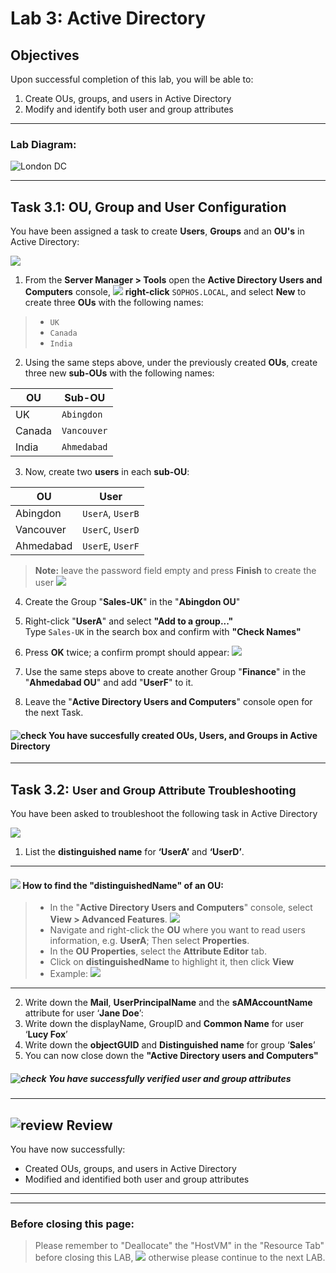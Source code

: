 # **Lab 3: Active Directory**

## Objectives
Upon successful completion of this lab, you will be able to: 
1.	Create OUs, groups, and users in Active Directory 
2.	Modify and identify both user and group attributes 

***

### Lab Diagram:
![London DC](JPG/London%20DC%202.png)

***

## **Task 3.1:** OU, Group and User Configuration 

You have been assigned a task to create **Users**, **Groups** and an **OU's** in Active Directory: 
  
![](JPG/London%20DC%204.png)
1. From the **Server Manager > Tools** open the **Active Directory Users and Computers** console, 
![](JPG/Active%20directory%20Users%20and%20Groups.png)
**right-click** `SOPHOS.LOCAL`, and select **New** to create three **OUs** with the following names: 
>* `UK` 
>* `Canada`
>* `India` 


2. Using the same steps above, under the previously created **OUs**, create three new **sub-OUs** with the following names:
  
| OU | Sub-OU   |
|----|----------|
| UK | `Abingdon` |
|Canada| `Vancouver` |
| India | `Ahmedabad` |

 3. Now, create two **users** in each **sub-OU**:
 
| OU |	User  |
|----|--------|
| Abingdon | `UserA`, `UserB` |
| Vancouver |	`UserC`, `UserD` |
| Ahmedabad |	`UserE`, `UserF` |
> **Note:** leave the password field empty and press **Finish** to create the user
![](JPG/New%20User2.png)

4. Create the Group "**Sales-UK**" in the "**Abingdon OU**" 

5. Right-click "**UserA**" and select **"Add to a group..."**    
Type `Sales-UK` in the search box and confirm with **"Check Names"**

6. Press **OK** twice; a confirm prompt should appear:
![](JPG/confirm.png)

7. Use the same steps above to create another Group "**Finance**" in the "**Ahmedabad OU**" and add "**UserF**" to it.

8. Leave the "**Active Directory Users and Computers**" console open for the next Task.



#### ![check](JPG/pngegg%20(1).png) You have succesfully created OUs, Users, and Groups in Active Directory

***

## **Task 3.2:** <small>User and Group Attribute Troubleshooting</small> 
You have been asked to troubleshoot the following task in Active Directory

![](JPG/London%20DC%204.png)  
1. List the **distinguished name** for **‘UserA’** and **‘UserD’**.

***
#### ![](JPG/Knowledge%203.png) How to find the **"distinguishedName"** of an **OU**:

> * In the "**Active Directory Users and Computers**" console, select **View > Advanced Features**.
![](JPG/Advanced%20View.png)
> * Navigate and right-click the **OU** where you want to read users information, e.g. **UserA**; Then select **Properties**.
> * In the **OU Properties**, select the **Attribute Editor** tab.   
> * Click on **distinguishedName** to highlight it, then click **View**
> * Example: ![](JPG/Attreibutes.png)
***

2. Write down the **Mail**, **UserPrincipalName** and the **sAMAccountName** attribute for user ‘**Jane Doe**’:
3. Write down the displayName, GroupID and **Common Name** for user ‘**Lucy Fox**’
4. Write down the **objectGUID** and **Distinguished name** for group ‘**Sales**’
5. You can now close down the **"Active Directory users and Computers"**


##### ![check](JPG/pngegg%20(1).png) You have successfully verified user and group attributes 

***


## ![review](JPG/Review%2048.png) Review  ##

You have now successfully: 
* Created OUs, groups, and users in Active Directory 
* Modified and identified both user and group attributes 

***
***
### Before closing this page:
> Please remember to "Deallocate" the "HostVM" in the "Resource Tab" before closing this LAB, 
![](JPG/Deallocate%20the%20VM.png)
otherwise please continue to the next LAB.



